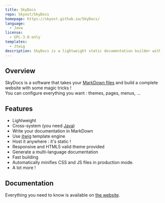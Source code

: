 ```yaml
---
title: SkyDocs
repo: Skyost/SkyDocs
homepage: https://skyost.github.io/SkyDocs/
language:
  - Java
license:
  - GPL-3.0-only
templates:
  - Jtwig
description: SkyDocs is a lightweight static documentation builder with MarkDown.
---
```


## Overview

SkyDocs is a software that takes your [MarkDown files](https://blog.ghost.org/markdown/) and build a complete website with some magic tricks !  
You can configure everything you want : themes, pages, menus, ...

## Features

- Lightweight
- Cross-system (you need [Java](https://java.com/download))
- Write your documentation in MarkDown
- Use [jtwig](http://jtwig.org/documentation/reference/functions) template engine
- Host it anywhere : it's static !
- Responsive and HTML5 valid theme provided
- Generate a multi-language documentation
- Fast building
- Automatically minifies CSS and JS files in production mode.
- A lot more !

## Documentation

Everything you need to know is available on [the website](https://skyost.github.io/SkyDocs/).
